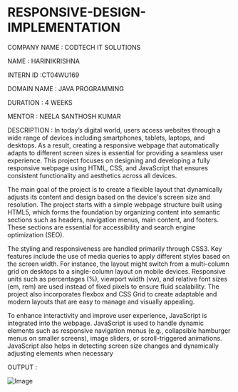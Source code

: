 # RESPONSIVE-DESIGN-IMPLEMENTATION

COMPANY NAME : CODTECH IT SOLUTIONS

NAME : HARINIKRISHNA

INTERN ID :CT04WU169

DOMAIN NAME : JAVA PROGRAMMING

DURATION : 4 WEEKS

MENTOR : NEELA SANTHOSH KUMAR

DESCRIPTION :
In today’s digital world, users access websites through a wide range of devices including smartphones, tablets, laptops, and desktops. As a result, creating a responsive webpage that automatically adapts to different screen sizes is essential for providing a seamless user experience. This project focuses on designing and developing a fully responsive webpage using HTML, CSS, and JavaScript that ensures consistent functionality and aesthetics across all devices.

The main goal of the project is to create a flexible layout that dynamically adjusts its content and design based on the device's screen size and resolution. The project starts with a simple webpage structure built using HTML5, which forms the foundation by organizing content into semantic sections such as headers, navigation menus, main content, and footers. These sections are essential for accessibility and search engine optimization (SEO).

The styling and responsiveness are handled primarily through CSS3. Key features include the use of media queries to apply different styles based on the screen width. For instance, the layout might switch from a multi-column grid on desktops to a single-column layout on mobile devices. Responsive units such as percentages (%), viewport width (vw), and relative font sizes (em, rem) are used instead of fixed pixels to ensure fluid scalability. The project also incorporates flexbox and CSS Grid to create adaptable and modern layouts that are easy to manage and visually appealing.

To enhance interactivity and improve user experience, JavaScript is integrated into the webpage. JavaScript is used to handle dynamic elements such as responsive navigation menus (e.g., collapsible hamburger menus on smaller screens), image sliders, or scroll-triggered animations. JavaScript also helps in detecting screen size changes and dynamically adjusting elements when necessary

OUTPUT : 

![Image](https://github.com/user-attachments/assets/596515c6-8078-482b-b73e-c3d2f4088bc7)
